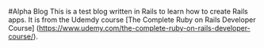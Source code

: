 #Alpha Blog
This is a test blog written in Rails to learn how to create Rails apps. It is
from the Udemdy course [The Complete Ruby on Rails Developer Course] (https://www.udemy.com/the-complete-ruby-on-rails-developer-course/).
